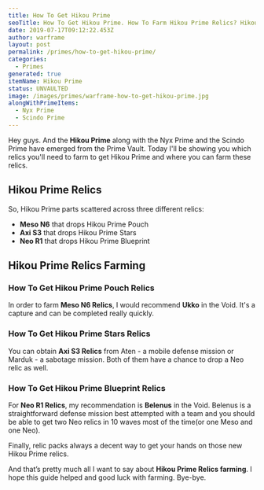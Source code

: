 ```yaml
---
title: How To Get Hikou Prime
seoTitle: How To Get Hikou Prime. How To Farm Hikou Prime Relics? Hikou Prime Unvaulted!
date: 2019-07-17T09:12:22.453Z
author: warframe
layout: post
permalink: /primes/how-to-get-hikou-prime/
categories:
  - Primes
generated: true
itemName: Hikou Prime
status: UNVAULTED
image: /images/primes/warframe-how-to-get-hikou-prime.jpg
alongWithPrimeItems:
  - Nyx Prime
  - Scindo Prime
---
```

<p>Hey guys. And the <strong>Hikou Prime</strong> along with the Nyx Prime and the Scindo Prime have emerged from the Prime Vault. Today I'll be showing you which relics you'll need to farm to get Hikou Prime and where you can farm these relics. </p><!--more--><h2>Hikou Prime Relics</h2><p>So, Hikou Prime parts scattered across three different relics:</p><ul><li><b>Meso N6</b> that drops Hikou Prime Pouch</li><li><b>Axi S3</b> that drops Hikou Prime Stars</li><li><b>Neo R1</b> that drops Hikou Prime Blueprint</li></ul><h2>Hikou Prime Relics Farming</h2><h3>How To Get Hikou Prime Pouch Relics</h3><p>In order to farm <b>Meso N6 Relics</b>, I would recommend <b>Ukko</b> in the Void. It's a capture and can be completed really quickly.</p><h3>How To Get Hikou Prime Stars Relics</h3><p>You can obtain <b>Axi S3 Relics</b> from Aten - a mobile defense mission or Marduk - a sabotage mission. Both of them have a chance to drop a Neo relic as well.</p><h3>How To Get Hikou Prime Blueprint Relics</h3><p>For <b>Neo R1 Relics</b>, my recommendation is <b>Belenus</b> in the Void. Belenus is a straightforward defense mission best attempted with a team and you should be able to get two Neo relics in 10 waves most of the time(or one Meso and one Neo).</p><p>Finally, relic packs always a decent way to get your hands on those new Hikou Prime relics.</p><p>And that’s pretty much all I want to say about <strong>Hikou Prime Relics farming</strong>. I hope this guide helped and good luck with farming. Bye-bye.</p>
